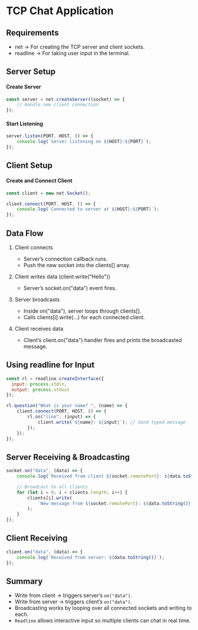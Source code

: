 # TCP Chat Application

## Requirements
- net → For creating the TCP server and client sockets.
- readline → For taking user input in the terminal.

## Server Setup

#### Create Server
```js
const server = net.createServer((socket) => {
    // Handle new client connection
});
```

#### Start Listening
```js
server.listen(PORT, HOST, () => {
    console.log(`Server listening on ${HOST}:${PORT}`);
});
```

## Client Setup

#### Create and Connect Client
```js
const client = new net.Socket();

client.connect(PORT, HOST, () => {
    console.log(`Connected to server at ${HOST}:${PORT}`);
});
```

## Data Flow

1. Client connects
    - Server’s connection callback runs.
    - Push the new socket into the clients[] array.

2. Client writes data (client.write("Hello"))
    - Server’s socket.on("data") event fires.

3. Server broadcasts

    - Inside on("data"), server loops through clients[].
    - Calls clients[i].write(...) for each connected client.

4. Client receives data
    - Client’s client.on("data") handler fires and prints the broadcasted message.

## Using readline for Input
```js
const rl = readline.createInterface({
  input: process.stdin,
  output: process.stdout
});

rl.question("What is your name? ", (name) => {
    client.connect(PORT, HOST, () => {
        rl.on("line", (input) => {
            client.write(`${name}: ${input}`); // Send typed message
        });
    });
});
```

## Server Receiving & Broadcasting
```js
socket.on("data", (data) => {
    console.log(`Received from client ${socket.remotePort}: ${data.toString()}`);

    // Broadcast to all clients
    for (let i = 0; i < clients.length; i++) {
        clients[i].write(
            `New message from ${socket.remotePort}: ${data.toString()}`
        );
    }
});
```

## Client Receiving
```js
client.on("data", (data) => {
    console.log(`Received from server: ${data.toString()}`);
});
```

## Summary
- Write from client → triggers server’s `on("data")`.
- Write from server → triggers client’s `on("data")`.
- Broadcasting works by looping over all connected sockets and writing to each.
- `Readline` allows interactive input so multiple clients can chat in real time.